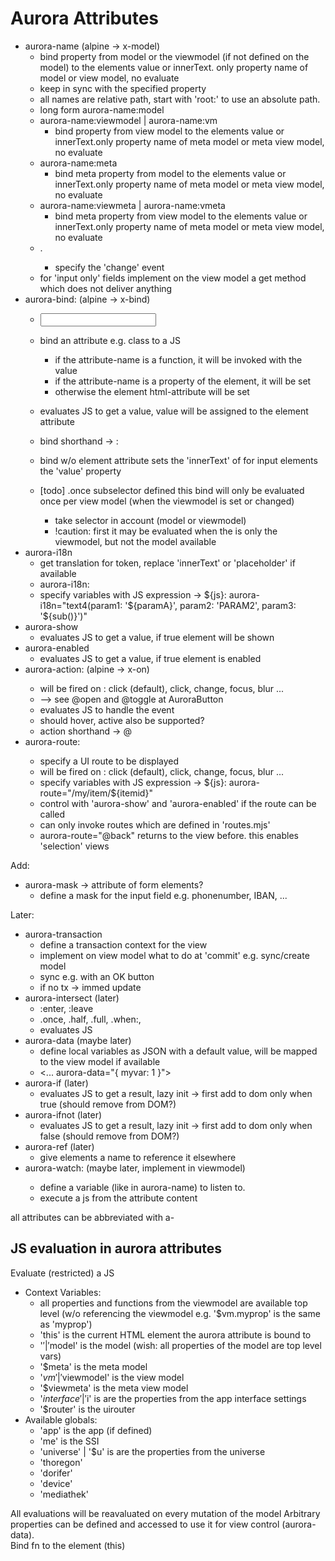 Aurora Attributes
=================

- aurora-name       (alpine -> x-model)
    - bind property from model or the viewmodel (if not defined on the model) to the elements value or innerText. only property name of model or view model, no evaluate
    - keep in sync with the specified property
    - all names are relative path, start with 'root:' to use an absolute path. 
    - long form aurora-name:model 
    - aurora-name:viewmodel | aurora-name:vm
        - bind property from view model to the elements value or innerText.only property name of meta model or meta view model, no evaluate
    - aurora-name:meta
        - bind meta property from model to the elements value or innerText.only property name of meta model or meta view model, no evaluate
    - aurora-name:viewmeta | aurora-name:vmeta
        - bind meta property from view model to the elements value or innerText.only property name of meta model or meta view model, no evaluate
    - .<eventname>  
        - specify the 'change' event  
    - for 'input only' fields implement on the view model a get method which does not deliver anything  
- aurora-bind:<attribute-name>    (alpine -> x-bind)
    - <input aurora-bind:placeholder="$.extratext">
    - bind an attribute e.g. class to a JS 
        - if the attribute-name is a function, it will be invoked with the value
        - if the attribute-name is a property of the element, it will be set
        - otherwise the element html-attribute will be set
    - evaluates JS to get a value, value will be assigned to the element attribute
    - bind shorthand -> :<attribute-name>
    - bind w/o element attribute sets the 'innerText' of for input elements the 'value' property
    
    - [todo] .once subselector defined this bind will only be evaluated once per view model (when the viewmodel is set or changed)
        - take selector in account (model or viewmodel)
        - !caution: first it may be evaluated when the is only the viewmodel, but not the model available
- aurora-i18n
    - get translation for token, replace 'innerText' or 'placeholder' if available
    - aurora-i18n:<element-attribute>
    - specify variables with JS expression -> ${js}: aurora-i18n="text4(param1: '${paramA}', param2: 'PARAM2', param3: '${sub()}')"
- aurora-show
    - evaluates JS to get a value, if true element will be shown
- aurora-enabled
    - evaluates JS to get a value, if true element is enabled
- aurora-action:<what>  (alpine -> x-on)
    - will be fired on <what>: click (default), click, change, focus, blur ...
    - --> see @open and @toggle at AuroraButton 
    - evaluates JS to handle the event
    - should hover, active also be supported?  
    - action shorthand -> @<what>
- aurora-route:<what>   
    - specify a UI route to be displayed
    - will be fired on <what>: click (default), click, change, focus, blur ...
    - specify variables with JS expression -> ${js}: aurora-route="/my/item/${itemid}"
    - control with 'aurora-show' and 'aurora-enabled' if the route can be called
    - can only invoke routes which are defined in 'routes.mjs'
    - aurora-route="@back" returns to the view before. this enables 'selection' views 

Add:
- aurora-mask -> attribute of form elements?
    - define a mask for the input field e.g. phonenumber, IBAN, ...

Later:
- aurora-transaction
    - define a transaction context for the view
    - implement on view model what to do at 'commit' e.g. sync/create model
    - sync e.g. with an OK button
    - if no tx -> immed update
- aurora-intersect (later)
    - :enter, :leave 
    - .once, .half, .full, .when:<percentage>, 
    - evaluates JS
- aurora-data  (maybe later)
     - define local variables as JSON with a default value, will be mapped to the view model if available
     - <... aurora-data="{ myvar: 1 }">
- aurora-if (later)
    - evaluates JS to get a result, lazy init -> first add to dom only when true  (should remove from DOM?)
- aurora-ifnot (later)
    - evaluates JS to get a result, lazy init -> first add to dom only when false (should remove from DOM?)
- aurora-ref (later)
    - give elements a name to reference it elsewhere
- aurora-watch:<name> (maybe later, implement in viewmodel)
    - define a variable (like in aurora-name) to listen to. 
    - execute a js from the attribute content
        
all attributes can be abbreviated with a-<attrname>

## JS evaluation in aurora attributes

Evaluate (restricted) a JS

- Context Variables:
    - all properties and functions from the viewmodel are available top level (w/o referencing the viewmodel e.g. '$vm.myprop'  is the same as 'myprop')  
    - 'this' is the current HTML element the aurora attribute is bound to
    - '$' | '$model' is the model  (wish: all properties of the model are top level vars) 
    - '$meta' is the meta model
    - '$vm' | '$viewmodel' is the view model
    - '$viewmeta' is the meta view model
    - '$interface' | '$i' is are the properties from the app interface settings
    - '$router' is the uirouter
- Available globals:
    - 'app' is the app (if defined)
    - 'me' is the SSI
    - 'universe' | '$u' is are the properties from the universe
    - 'thoregon'
    - 'dorifer'
    - 'device'
    - 'mediathek'
  
All evaluations will be reavaluated on every mutation of the model 
Arbitrary properties can be defined and accessed to use it for view control (aurora-data).  
Bind fn to the element (this)
